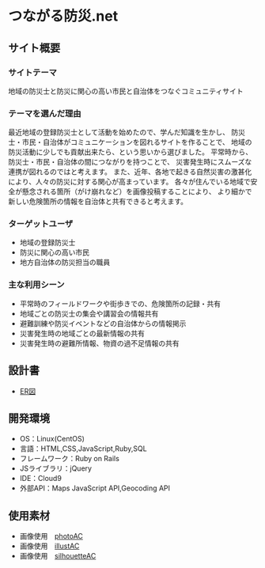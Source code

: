 # つながる防災.net

## サイト概要
### サイトテーマ
地域の防災士と防災に関心の高い市民と自治体をつなぐコミュニティサイト

### テーマを選んだ理由
最近地域の登録防災士として活動を始めたので、学んだ知識を生かし、
防災士・市民・自治体がコミュニケーションを図れるサイトを作ることで、
地域の防災活動に少しでも貢献出来たら、という思いから選びました。
平常時から、防災士・市民・自治体の間につながりを持つことで、
災害発生時にスムーズな連携が図れるのではと考えます。
また、近年、各地で起きる自然災害の激甚化により、人々の防災に対する関心が高まっています。
各々が住んでいる地域で安全が懸念される箇所（がけ崩れなど）を画像投稿することにより、
より細かで新しい危険箇所の情報を自治体と共有できると考えます。

### ターゲットユーザ
- 地域の登録防災士
- 防災に関心の高い市民
- 地方自治体の防災担当の職員

### 主な利用シーン
- 平常時のフィールドワークや街歩きでの、危険箇所の記録・共有
- 地域ごとの防災士の集会や講習会の情報共有
- 避難訓練や防災イベントなどの自治体からの情報掲示
- 災害発生時の地域ごとの最新情報の共有
- 災害発生時の避難所情報、物資の過不足情報の共有

## 設計書
- [ER図](https://drive.google.com/file/d/13f_z2ADNkZffoiXHdtQGPp_HjwBDT754/view?usp=sharing)

## 開発環境
- OS：Linux(CentOS)
- 言語：HTML,CSS,JavaScript,Ruby,SQL
- フレームワーク：Ruby on Rails
- JSライブラリ：jQuery
- IDE：Cloud9
- 外部API：Maps JavaScript API,Geocoding API

## 使用素材
- 画像使用　[photoAC](https://www.photo-ac.com/)
- 画像使用　[illustAC](https://www.ac-illust.com/)
- 画像使用　[silhouetteAC](https://www.silhouette-ac.com/)